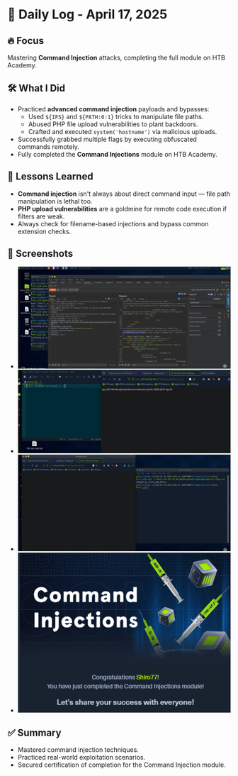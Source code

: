 # 🧠 Daily Log - April 17, 2025

## 🔥 Focus
Mastering **Command Injection** attacks, completing the full module on HTB Academy.

## 🛠️ What I Did
- Practiced **advanced command injection** payloads and bypasses:
  - Used `${IFS}` and `${PATH:0:1}` tricks to manipulate file paths.
  - Abused PHP file upload vulnerabilities to plant backdoors.
  - Crafted and executed `system('hostname')` via malicious uploads.
- Successfully grabbed multiple flags by executing obfuscated commands remotely.
- Fully completed the **Command Injections** module on HTB Academy.

## 🧠 Lessons Learned
- **Command injection** isn't always about direct command input — file path manipulation is lethal too.
- **PHP upload vulnerabilities** are a goldmine for remote code execution if filters are weak.
- Always check for filename-based injections and bypass common extension checks.

## 📸 Screenshots
- ![Flag capture via command injection](../screenshots/2025-04-17_flag_capture1.png)
- ![PHP upload exploitation](../screenshots/2025-04-17_php_upload.png)
- ![Flag extraction after upload](../screenshots/2025-04-17_flag_extraction2.png)
- ![Module completion badge](../screenshots/2025-04-17_command_injection_complete.png)

## ✅ Summary
- Mastered command injection techniques.
- Practiced real-world exploitation scenarios.
- Secured certification of completion for the Command Injection module.

